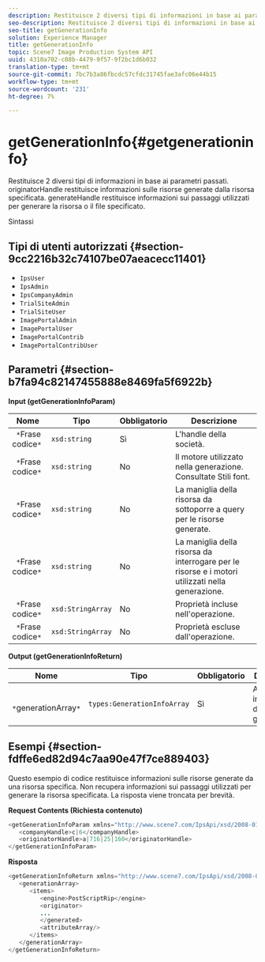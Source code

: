 ```yaml
---
description: Restituisce 2 diversi tipi di informazioni in base ai parametri passati. originatorHandle restituisce informazioni sulle risorse generate dalla risorsa specificata. generateHandle restituisce informazioni sui passaggi utilizzati per generare la risorsa o il file specificato.
seo-description: Restituisce 2 diversi tipi di informazioni in base ai parametri passati. originatorHandle restituisce informazioni sulle risorse generate dalla risorsa specificata. generateHandle restituisce informazioni sui passaggi utilizzati per generare la risorsa o il file specificato.
seo-title: getGenerationInfo
solution: Experience Manager
title: getGenerationInfo
topic: Scene7 Image Production System API
uuid: 4310a702-c08b-4479-9f57-9f2bc1d6b032
translation-type: tm+mt
source-git-commit: 7bc7b3a86fbcdc57cfdc31745fae3afc06e44b15
workflow-type: tm+mt
source-wordcount: '231'
ht-degree: 7%

---
```



# getGenerationInfo{#getgenerationinfo}

Restituisce 2 diversi tipi di informazioni in base ai parametri passati. originatorHandle restituisce informazioni sulle risorse generate dalla risorsa specificata. generateHandle restituisce informazioni sui passaggi utilizzati per generare la risorsa o il file specificato.

Sintassi

## Tipi di utenti autorizzati {#section-9cc2216b32c74107be07aeacecc11401}

* `IpsUser`
* `IpsAdmin`
* `IpsCompanyAdmin`
* `TrialSiteAdmin`
* `TrialSiteUser`
* `ImagePortalAdmin`
* `ImagePortalUser`
* `ImagePortalContrib`
* `ImagePortalContribUser`

## Parametri {#section-b7fa94c82147455888e8469fa5f6922b}

**Input (getGenerationInfoParam)**

| Nome | Tipo | Obbligatorio | Descrizione |
|---|---|---|---|
| ` *`Frase codice`*` | `xsd:string` | Sì | L&#39;handle della società. |
| ` *`Frase codice`*` | `xsd:string` | No | Il motore utilizzato nella generazione. Consultate Stili font. |
| ` *`Frase codice`*` | `xsd:string` | No | La maniglia della risorsa da sottoporre a query per le risorse generate. |
| ` *`Frase codice`*` | `xsd:string` | No | La maniglia della risorsa da interrogare per le risorse e i motori utilizzati nella generazione. |
| ` *`Frase codice`*` | `xsd:StringArray` | No | Proprietà incluse nell&#39;operazione. |
| ` *`Frase codice`*` | `xsd:StringArray` | No | Proprietà escluse dall&#39;operazione. |

**Output (getGenerationInfoReturn)**

| Nome | Tipo | Obbligatorio | Descrizione |
|---|---|---|---|
| ` *`generationArray`*` | `types:GenerationInfoArray` | Sì | Array di informazioni di generazione. |

## Esempi {#section-fdffe6ed82d94c7aa90e47f7ce889403}

Questo esempio di codice restituisce informazioni sulle risorse generate da una risorsa specifica. Non recupera informazioni sui passaggi utilizzati per generare la risorsa specificata. La risposta viene troncata per brevità.

**Request Contents (Richiesta contenuto)**

```java
<getGenerationInfoParam xmlns="http://www.scene7.com/IpsApi/xsd/2008-01-15">
   <companyHandle>c|6</companyHandle>
   <originatorHandle>a|716|25|160</originatorHandle>
</getGenerationInfoParam>
```

**Risposta**

```java
<getGenerationInfoReturn xmlns="http://www.scene7.com/IpsApi/xsd/2008-01-15">
   <generationArray>
      <items>
         <engine>PostScriptRip</engine>
         <originator>
         ...
         </generated>
         <attributeArray/>
      </items>
   </generationArray>
</getGenerationInfoReturn>
```

